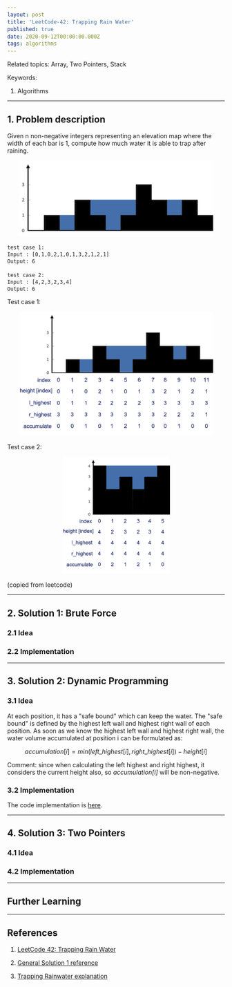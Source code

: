 ```yaml
---
layout: post
title: 'LeetCode-42: Trapping Rain Water'
published: true
date: 2020-09-12T00:00:00.000Z
tags: algorithms
---
```


Related topics: Array, Two Pointers, Stack

Keywords:

1. Algorithms

<!--more-->

---

## 1. Problem description

Given n non-negative integers representing an elevation map where the width of each bar is 1, compute how much water it is able to trap after raining.

<p align="center">
<img src="/assets/2020-09-11-Leetcode-42/imgs/rainwatertrap.png" alt="description" width="450" >
</p>

```
test case 1:
Input : [0,1,0,2,1,0,1,3,2,1,2,1]
Output: 6

test case 2:
Input : [4,2,3,2,3,4]
Output: 6
```

Test case 1: 

<p align="center">
<img src="/assets/2020-09-11-Leetcode-42/imgs/test-case-1.png" alt="test case 1" width="450" >
</p>

Test case 2:

<p align="center">
<img src="/assets/2020-09-11-Leetcode-42/imgs/test-case-2.png" alt="test case 2" width="250" >
</p>

(copied from leetcode)

---

## 2. Solution 1: Brute Force

### 2.1 Idea



### 2.2 Implementation



---

## 3. Solution 2: Dynamic Programming

### 3.1 Idea

At each position, it has a "safe bound" which can keep the water. The "safe bound" is defined by the highest left wall and highest right wall of each position. As soon as we know the highest left wall and highest right wall, the water volume accumulated at position i can be formulated as:

$$accumulation[i] = min(left\_highest[i], right\_highest[i]) - height[i]$$

Comment: since when calculating the left highest and right highest, it considers the current height also, so *accumulation[i]* will be non-negative.

### 3.2 Implementation

The code implementation is [here](https://github.com/Yixuan-Lee/yixuan-lee.github.io/blob/master/assets/2020-09-11-Leetcode-42/src/general_solution_1.py).


---

## 4. Solution 3: Two Pointers

### 4.1 Idea


### 4.2 Implementation



---

## Further Learning

---

## References

1. [LeetCode 42: Trapping Rain Water](https://leetcode.com/problems/trapping-rain-water/)

2. [General Solution 1 reference](https://leetcode.com/problems/trapping-rain-water/discuss/17357/Sharing-my-simple-c++-code:-O(n)-time-O(1)-space/190405)

3. [Trapping Rainwater explanation](https://www.youtube.com/watch?v=RV7jsfvJ33U&feature=youtu.be)


